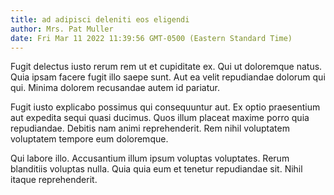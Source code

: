 ```yaml
---
title: ad adipisci deleniti eos eligendi
author: Mrs. Pat Muller
date: Fri Mar 11 2022 11:39:56 GMT-0500 (Eastern Standard Time)
---
```

Fugit delectus iusto rerum rem ut et cupiditate ex. Qui ut doloremque natus. Quia ipsam facere fugit illo saepe sunt. Aut ea velit repudiandae dolorum qui qui. Minima dolorem recusandae autem id pariatur.

 Fugit iusto explicabo possimus qui consequuntur aut. Ex optio praesentium aut expedita sequi quasi ducimus. Quos illum placeat maxime porro quia repudiandae. Debitis nam animi reprehenderit. Rem nihil voluptatem voluptatem tempore eum doloremque.

 Qui labore illo. Accusantium illum ipsum voluptas voluptates. Rerum blanditiis voluptas nulla. Quia quia eum et tenetur repudiandae sit. Nihil itaque reprehenderit.